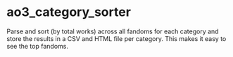 # ao3_category_sorter
Parse and sort (by total works) across all fandoms for each category and store the results in a CSV and HTML file per category. This makes it easy to see the top fandoms.
